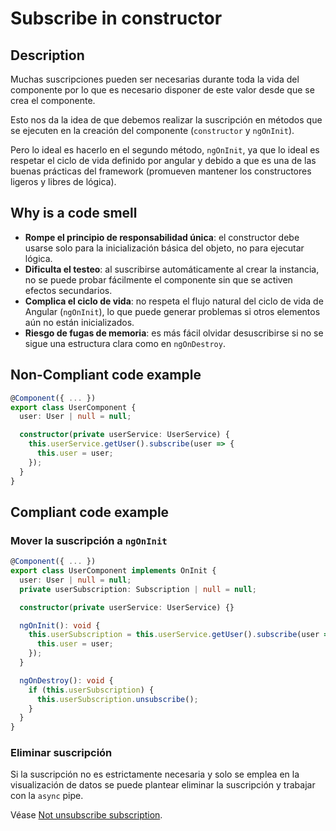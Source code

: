 # Subscribe in constructor

## Description

Muchas suscripciones pueden ser necesarias durante toda la vida del componente por lo que es necesario disponer de este valor desde que se crea el componente. 

Esto nos da la idea de que debemos realizar la suscripción en métodos que se ejecuten en la creación del componente (`constructor` y `ngOnInit`). 

Pero lo ideal es hacerlo en el segundo método, `ngOnInit`, ya que lo ideal es respetar el ciclo de vida definido por angular y debido a que es una de las buenas prácticas del framework (promueven mantener los constructores ligeros y libres de lógica).



## Why is a code smell

- **Rompe el principio de responsabilidad única**: el constructor debe usarse solo para la inicialización básica del objeto, no para ejecutar lógica.
- **Dificulta el testeo**: al suscribirse automáticamente al crear la instancia, no se puede probar fácilmente el componente sin que se activen efectos secundarios.
- **Complica el ciclo de vida**: no respeta el flujo natural del ciclo de vida de Angular (`ngOnInit`), lo que puede generar problemas si otros elementos aún no están inicializados.
- **Riesgo de fugas de memoria**: es más fácil olvidar desuscribirse si no se sigue una estructura clara como en `ngOnDestroy`.

## Non-Compliant code example

```ts
@Component({ ... })
export class UserComponent {
  user: User | null = null;

  constructor(private userService: UserService) {
    this.userService.getUser().subscribe(user => {
      this.user = user;
    });
  }
}
```

## Compliant code example

### Mover la suscripción a `ngOnInit`

```ts
@Component({ ... })
export class UserComponent implements OnInit {
  user: User | null = null;
  private userSubscription: Subscription | null = null;

  constructor(private userService: UserService) {}

  ngOnInit(): void {
    this.userSubscription = this.userService.getUser().subscribe(user => {
      this.user = user;
    });
  }

  ngOnDestroy(): void {
    if (this.userSubscription) {
      this.userSubscription.unsubscribe();
    }
  }
}
```

### Eliminar suscripción

Si la suscripción no es estrictamente necesaria y solo se emplea en la visualización de datos se puede plantear eliminar la suscripción y trabajar con la `async` pipe.

Véase [Not unsubscribe subscription](not_unsubscribe_subscriptions.md).